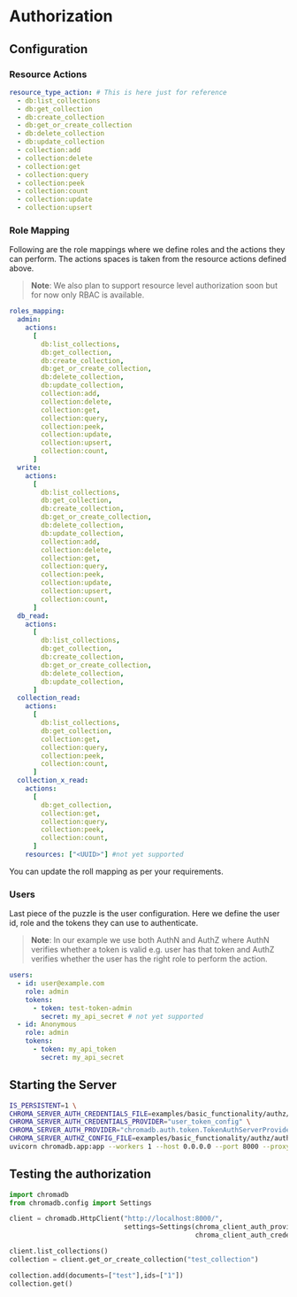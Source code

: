 # Authorization

## Configuration

### Resource Actions

```yaml
resource_type_action: # This is here just for reference
  - db:list_collections
  - db:get_collection
  - db:create_collection
  - db:get_or_create_collection
  - db:delete_collection
  - db:update_collection
  - collection:add
  - collection:delete
  - collection:get
  - collection:query
  - collection:peek
  - collection:count
  - collection:update
  - collection:upsert
```

### Role Mapping

Following are the role mappings where we define roles and the actions they can perform. The actions spaces is taken from the resource actions defined above.

> **Note**: We also plan to support resource level authorization soon but for now only RBAC is available.

```yaml
roles_mapping:
  admin:
    actions:
      [
        db:list_collections,
        db:get_collection,
        db:create_collection,
        db:get_or_create_collection,
        db:delete_collection,
        db:update_collection,
        collection:add,
        collection:delete,
        collection:get,
        collection:query,
        collection:peek,
        collection:update,
        collection:upsert,
        collection:count,
      ]
  write:
    actions:
      [
        db:list_collections,
        db:get_collection,
        db:create_collection,
        db:get_or_create_collection,
        db:delete_collection,
        db:update_collection,
        collection:add,
        collection:delete,
        collection:get,
        collection:query,
        collection:peek,
        collection:update,
        collection:upsert,
        collection:count,
      ]
  db_read:
    actions:
      [
        db:list_collections,
        db:get_collection,
        db:create_collection,
        db:get_or_create_collection,
        db:delete_collection,
        db:update_collection,
      ]
  collection_read:
    actions:
      [
        db:list_collections,
        db:get_collection,
        collection:get,
        collection:query,
        collection:peek,
        collection:count,
      ]
  collection_x_read:
    actions:
      [
        db:get_collection,
        collection:get,
        collection:query,
        collection:peek,
        collection:count,
      ]
    resources: ["<UUID>"] #not yet supported
```

You can update the roll mapping as per your requirements.

### Users

Last piece of the puzzle is the user configuration. Here we define the user id, role and the tokens they can use to authenticate.

> **Note**: In our example we use both AuthN and AuthZ where AuthN verifies whether a token is valid e.g. user has that token and AuthZ verifies whether the user has the right role to perform the action.

```yaml
users:
  - id: user@example.com
    role: admin
    tokens:
      - token: test-token-admin
        secret: my_api_secret # not yet supported
  - id: Anonymous
    role: admin
    tokens:
      - token: my_api_token
        secret: my_api_secret
```

## Starting the Server

```bash
IS_PERSISTENT=1 \
CHROMA_SERVER_AUTH_CREDENTIALS_FILE=examples/basic_functionality/authz/authz.yaml \
CHROMA_SERVER_AUTH_CREDENTIALS_PROVIDER="user_token_config" \
CHROMA_SERVER_AUTH_PROVIDER="chromadb.auth.token.TokenAuthServerProvider" \
CHROMA_SERVER_AUTHZ_CONFIG_FILE=examples/basic_functionality/authz/authz.yaml \
uvicorn chromadb.app:app --workers 1 --host 0.0.0.0 --port 8000 --proxy-headers --log-config chromadb/log_config.yml --reload
```

## Testing the authorization

```python
import chromadb
from chromadb.config import Settings

client = chromadb.HttpClient("http://localhost:8000/",
                             settings=Settings(chroma_client_auth_provider="chromadb.auth.token.TokenAuthClientProvider",
                                               chroma_client_auth_credentials="test-token-admin"))

client.list_collections()
collection = client.get_or_create_collection("test_collection")

collection.add(documents=["test"],ids=["1"])
collection.get()
```

